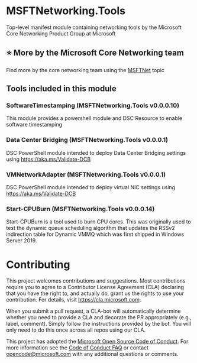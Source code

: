 # MSFTNetworking.Tools

Top-level manifest module containing networking tools by the Microsoft Core Networking Product Group at Microsoft

## :star: More by the Microsoft Core Networking team

Find more by the core networking team using the [MSFTNet](https://github.com/topics/msftnet) topic

## Tools included in this module

### SoftwareTimestamping (MSFTNetworking.Tools v0.0.0.10)

This module provides a powershell module and DSC Resource to enable software timestamping

### Data Center Bridging (MSFTNetworking.Tools v0.0.0.1)

DSC PowerShell module intended to deploy Data Center Bridging settings using https://aka.ms/Validate-DCB

### VMNetworkAdapter (MSFTNetworking.Tools v0.0.0.1)

DSC PowerShell module intended to deploy virtual NIC settings using https://aka.ms/Validate-DCB

### Start-CPUBurn (MSFTNetworking.Tools v0.0.0.14)

Start-CPUBurn is a tool used to burn CPU cores.  This was originally used to test the dynamic queue scheduling algorithm that updates the RSSv2 indirection table for Dynamic VMMQ which was first shipped in Windows Server 2019.

# Contributing

This project welcomes contributions and suggestions.  Most contributions require you to agree to a
Contributor License Agreement (CLA) declaring that you have the right to, and actually do, grant us
the rights to use your contribution. For details, visit https://cla.microsoft.com.

When you submit a pull request, a CLA-bot will automatically determine whether you need to provide
a CLA and decorate the PR appropriately (e.g., label, comment). Simply follow the instructions
provided by the bot. You will only need to do this once across all repos using our CLA.

This project has adopted the [Microsoft Open Source Code of Conduct](https://opensource.microsoft.com/codeofconduct/).
For more information see the [Code of Conduct FAQ](https://opensource.microsoft.com/codeofconduct/faq/) or
contact [opencode@microsoft.com](mailto:opencode@microsoft.com) with any additional questions or comments.
